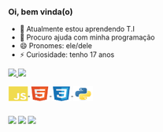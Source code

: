 ### Oi, bem vinda(o)




- 🌱 Atualmente estou aprendendo T.I
- 🤔 Procuro ajuda com minha programação
- 😄 Pronomes: ele/dele
- ⚡ Curiosidade: tenho 17 anos

<div>
  <a href="https://github.com/HgOtavio">
 <img height="100cm"  src="https://github-readme-stats.vercel.app/api?username=HgOtavio&theme=dark&show_icons=true"/>
 <img height="100cm" src="https://github-readme-stats.vercel.app/api/top-langs//?username=HgOtavio&theme=dark&show_icons=true"/>

  </div>

  <div style="display: inline_block"><br>
  <img align="center" alt="hg-Js" height="30" width="40" src="https://raw.githubusercontent.com/devicons/devicon/master/icons/javascript/javascript-plain.svg">
  <img align="center" alt="hg-HTML" height="30" width="40" src="https://raw.githubusercontent.com/devicons/devicon/master/icons/html5/html5-original.svg">
  <img align="center" alt="hg-CSS" height="30" width="40" src="https://raw.githubusercontent.com/devicons/devicon/master/icons/css3/css3-original.svg">
  <img align="center" alt="hg-Python" height="30" width="40" src="https://raw.githubusercontent.com/devicons/devicon/master/icons/python/python-original.svg">

</div>

##

<div> 
  <a href="https://instagram.com/hugo.otvl" target="_blank"><img src="https://img.shields.io/badge/-Instagram-%23E4405F?style=for-the-badge&logo=instagram&logoColor=white" target="_blank"></a>
 <a href="https://discord.gg/hugonepae" target="_blank"><img src="https://img.shields.io/badge/Discord-7289DA?style=for-the-badge&logo=discord&logoColor=white" target="_blank"></a> 
  <a href = "mailto:hugotavio10@gmail.com"><img src="https://img.shields.io/badge/-Gmail-%23333?style=for-the-badge&logo=gmail&logoColor=white" target="_blank"></a>
 
  
</div>
